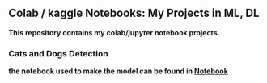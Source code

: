 ## Colab / kaggle Notebooks: My Projects in ML, DL 
**This repository contains my colab/jupyter notebook projects.**
<h3><b> Cats and Dogs Detection <b></h3>
  <p>the notebook used to make the model can be found in <a href='https://www.kaggle.com/clintonmoshe/cats-and-dogs-detection' target='_blank'>Notebook</a><p>


